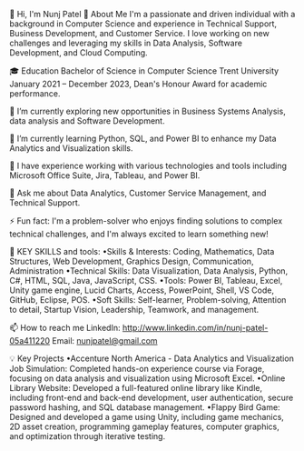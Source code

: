 👋 Hi, I'm Nunj Patel
🚀 About Me
I'm a passionate and driven individual with a background in Computer Science and experience in Technical Support, Business Development, and Customer Service. 
I love working on new challenges and leveraging my skills in Data Analysis, Software Development, and Cloud Computing.

🎓 Education
    Bachelor of Science in Computer Science
    Trent University
    January 2021 – December 2023, Dean's Honour Award for academic performance.

🔭 I’m currently exploring new opportunities in Business Systems Analysis, data analysis and Software Development.

🌱 I’m currently learning Python, SQL, and Power BI to enhance my Data Analytics and Visualization skills.

💼 I have experience working with various technologies and tools including Microsoft Office Suite, Jira, Tableau, and Power BI.

💬 Ask me about Data Analytics, Customer Service Management, and Technical Support.

⚡ Fun fact: I'm a problem-solver who enjoys finding solutions to complex technical challenges, and I'm always excited to learn something new!

🔧 KEY SKILLS and tools:
                •Skills & Interests: Coding, Mathematics, Data Structures, Web Development, Graphics Design, Communication, Administration
                •Technical Skills: Data Visualization, Data Analysis, Python, C#, HTML, SQL, Java, JavaScript, CSS.
                •Tools: Power BI, Tableau, Excel, Unity game engine, Lucid Charts, Access, PowerPoint, Shell, VS Code, GitHub, Eclipse, POS.
                •Soft Skills: Self-learner, Problem-solving, Attention to detail, Startup Vision, Leadership, Teamwork, and management.


📫 How to reach me
LinkedIn: http://www.linkedin.com/in/nunj-patel-05a411220
Email: nunjpatel@gmail.com

💡 Key Projects
•Accenture North America - Data Analytics and Visualization Job Simulation: Completed hands-on experience course via Forage, focusing on data analysis and visualization using Microsoft Excel.
•Online Library Website: Developed a full-featured online library like Kindle, including front-end and back-end development, user authentication, secure password hashing, and SQL database management.
•Flappy Bird Game: Designed and developed a game using Unity, including game mechanics, 2D asset creation, programming gameplay features, computer graphics, and optimization through iterative testing.
